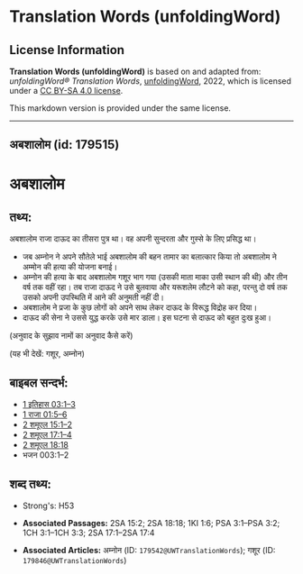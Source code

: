 # Translation Words (unfoldingWord)

## License Information

**Translation Words (unfoldingWord)** is based on and adapted from: _unfoldingWord® Translation Words_, [unfoldingWord](https://unfoldingword.org/utw), 2022, which is licensed under a [CC BY-SA 4.0 license](https://creativecommons.org/licenses/by-sa/4.0/legalcode.en).

This markdown version is provided under the same license.



--------------------------------

## अबशालोम (id: 179515)

अबशालोम
=======

तथ्य:
-----

अबशालोम राजा दाऊद का तीसरा पुत्र था। वह अपनी सुन्दरता और गुस्से के लिए प्रसिद्ध था।

* जब अम्नोन ने अपने सौतेले भाई अबशालोम की बहन तामार का बलात्कार किया तो अबशालोम ने अम्मोन की हत्या की योजना बनाई।
* अम्नोन की हत्या के बाद अबशालोम गशूर भाग गया (उसकी माता माका उसी स्थान की थी) और तीन वर्ष तक वहीं रहा। तब राजा दाऊद ने उसे बुलवाया और यरूशलेम लौटने को कहा, परन्तु दो वर्ष तक उसको अपनी उपस्थिति में आने की अनुमती नहीं दी।
* अबशालोम ने प्रजा के कुछ लोगों को अपने साथ लेकर दाऊद के विरूद्ध विद्रोह कर दिया।
* दाऊद की सेना ने उससे युद्ध करके उसे मार डाला। इस घटना से दाऊद को बहुत दुःख हुआ।

(अनुवाद के सुझाव नामों का अनुवाद कैसे करें)

(यह भी देखें: गशूर, अम्नोन)

बाइबल सन्दर्भ:
--------------

* [1 इतिहास 03:1–3](https://ref.ly/1Chr0:0)
* [1 राजा 01:5–6](https://ref.ly/1Kgs0:0)
* [2 शमूएल 15:1–2](https://ref.ly/2Sam0:0)
* [2 शमूएल 17:1–4](https://ref.ly/2Sam0:0)
* [2 शमूएल 18:18](https://ref.ly/2Sam0:0)
* भजन 003:1–2

शब्द तथ्य:
----------

* Strong's: H53

* **Associated Passages:** 2SA 15:2; 2SA 18:18; 1KI 1:6; PSA 3:1–PSA 3:2; 1CH 3:1–1CH 3:3; 2SA 17:1–2SA 17:4
* **Associated Articles:** अम्नोन (ID: `179542@UWTranslationWords`); गशूर (ID: `179846@UWTranslationWords`)

